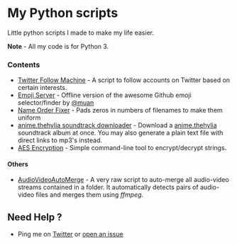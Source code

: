 # My Python scripts

Little python scripts I made to make my life easier.

**Note** - All my code is for Python 3.


### Contents

* [Twitter Follow Machine](TwitterFollowMachine) - A script to follow accounts on Twitter based on certain interests.
* [Emoji Server](EmojiServer) - Offline version of the awesome Github emoji selector/finder by [@muan](https://github.com/muan)
* [Name Order Fixer](NameOrderFix) - Pads zeros in numbers of filenames to make them uniform
* [anime.thehylia soundtrack downloader](TheHyliaSoundtrack) - Download a [anime.thehylia](http://anime.thehylia.com/) soundtrack album at once. You may also generate a plain text file with direct links to mp3's instead.
* [AES Encryption](AES-Encrypt) - Simple command-line tool to encrypt/decrypt strings.


#### Others

* [AudioVideoAutoMerge](Others/AudioVideoAutoMerge.py) - A very raw script to auto-merge all audio-video streams contained in a folder. It automatically detects pairs of audio-video files and merges them using *ffmpeg*.


## Need Help ?

* Ping me on [Twitter](http://twitter.com/aviaryan123) or [open an issue](https://github.com/aviaryan/pythons/issues/new)